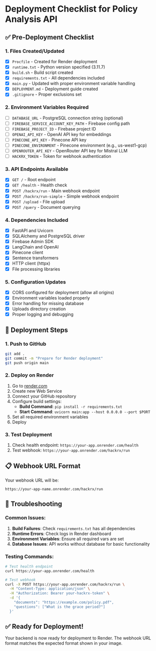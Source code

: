 # Deployment Checklist for Policy Analysis API

## ✅ Pre-Deployment Checklist

### 1. Files Created/Updated
- [x] `Procfile` - Created for Render deployment
- [x] `runtime.txt` - Python version specified (3.11.7)
- [x] `build.sh` - Build script created
- [x] `requirements.txt` - All dependencies included
- [x] `main.py` - Updated with proper environment variable handling
- [x] `DEPLOYMENT.md` - Deployment guide created
- [x] `.gitignore` - Proper exclusions set

### 2. Environment Variables Required
- [ ] `DATABASE_URL` - PostgreSQL connection string (optional)
- [ ] `FIREBASE_SERVICE_ACCOUNT_KEY_PATH` - Firebase config path
- [ ] `FIREBASE_PROJECT_ID` - Firebase project ID
- [ ] `OPENAI_API_KEY` - OpenAI API key for embeddings
- [ ] `PINECONE_API_KEY` - Pinecone API key
- [ ] `PINECONE_ENVIRONMENT` - Pinecone environment (e.g., us-west1-gcp)
- [ ] `OPENROUTER_API_KEY` - OpenRouter API key for Mistral LLM
- [ ] `HACKRX_TOKEN` - Token for webhook authentication

### 3. API Endpoints Available
- [x] `GET /` - Root endpoint
- [x] `GET /health` - Health check
- [x] `POST /hackrx/run` - Main webhook endpoint
- [x] `POST /hackrx/run-simple` - Simple webhook endpoint
- [x] `POST /upload` - File upload
- [x] `POST /query` - Document querying

### 4. Dependencies Included
- [x] FastAPI and Uvicorn
- [x] SQLAlchemy and PostgreSQL driver
- [x] Firebase Admin SDK
- [x] LangChain and OpenAI
- [x] Pinecone client
- [x] Sentence transformers
- [x] HTTP client (httpx)
- [x] File processing libraries

### 5. Configuration Updates
- [x] CORS configured for deployment (allow all origins)
- [x] Environment variables loaded properly
- [x] Error handling for missing database
- [x] Uploads directory creation
- [x] Proper logging and debugging

## 🚀 Deployment Steps

### 1. Push to GitHub
```bash
git add .
git commit -m "Prepare for Render deployment"
git push origin main
```

### 2. Deploy on Render
1. Go to [render.com](https://render.com)
2. Create new Web Service
3. Connect your GitHub repository
4. Configure build settings:
   - **Build Command**: `pip install -r requirements.txt`
   - **Start Command**: `uvicorn main:app --host 0.0.0.0 --port $PORT`
5. Set all required environment variables
6. Deploy

### 3. Test Deployment
1. Check health endpoint: `https://your-app.onrender.com/health`
2. Test webhook: `https://your-app.onrender.com/hackrx/run`

## 📋 Webhook URL Format

Your webhook URL will be:
```
https://your-app-name.onrender.com/hackrx/run
```

## 🔧 Troubleshooting

### Common Issues:
1. **Build Failures**: Check `requirements.txt` has all dependencies
2. **Runtime Errors**: Check logs in Render dashboard
3. **Environment Variables**: Ensure all required vars are set
4. **Database Issues**: API works without database for basic functionality

### Testing Commands:
```bash
# Test health endpoint
curl https://your-app.onrender.com/health

# Test webhook
curl -X POST https://your-app.onrender.com/hackrx/run \
  -H "Content-Type: application/json" \
  -H "Authorization: Bearer your-hackrx-token" \
  -d '{
    "documents": "https://example.com/policy.pdf",
    "questions": ["What is the grace period?"]
  }'
```

## ✅ Ready for Deployment!

Your backend is now ready for deployment to Render. The webhook URL format matches the expected format shown in your image. 